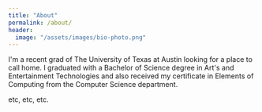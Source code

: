 ```yaml
---
title: "About"
permalink: /about/
header: 
  image: "/assets/images/bio-photo.png"
---
```


I'm a recent grad of The University of Texas at Austin looking for a place to call home.
I graduated with a Bachelor of Science degree in Art's and Entertainment Technologies and
also received my certificate in Elements of Computing from the Computer Science department.

etc, etc, etc.

